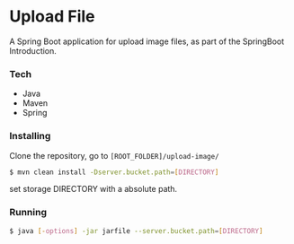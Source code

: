 # Upload File
A Spring Boot application for upload image files, as part of the SpringBoot Introduction.

### Tech
* Java 
* Maven
* Spring

### Installing
Clone the repository, go to ``` [ROOT_FOLDER]/upload-image/ ```
```sh
$ mvn clean install -Dserver.bucket.path=[DIRECTORY]
```
set storage DIRECTORY with a absolute path.

### Running
```sh
$ java [-options] -jar jarfile --server.bucket.path=[DIRECTORY]
```
